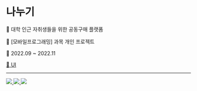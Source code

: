 <h1> 나누기 </h1>
<p> 🏡 대학 인근 자취생들을 위한 공동구매 플랫폼 </p>
<p> 📖 [모바일프로그래밍] 과목 개인 프로젝트  </p>
<p> 🎀 2022.09 ~ 2022.11  </p>
<a href="https://www.figma.com/file/x0VtIVK7CA5iKyFjgD5ybs/나누기-UI?type=design&mode=design&t=m4bevGLHQHWBrlXO-0"> 🔗 UI
<hr>

<div>
<img src="https://img.shields.io/badge/android-34A853?style=for-the-badge&logo=Android&logoColor=white">
<img src="https://img.shields.io/badge/JAVA-pink?style=for-the-badge">
<img src="https://img.shields.io/badge/XML-black?style=for-the-badge">
</div>

